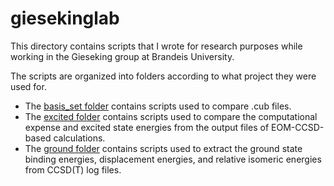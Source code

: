 # giesekinglab
This directory contains scripts that I wrote for research purposes while working in the Gieseking group at Brandeis University. 

The scripts are organized into folders according to what project they were used for. 
- The [basis_set folder](https://github.com/carinaluo21/giesekinglab/tree/ce17ea6676aa84d2f841baeecac07a5083d17b31/basis_set) contains scripts used to compare .cub files.
- The [excited folder](https://github.com/carinaluo21/giesekinglab/tree/d543e81bee6b198df9738f46a1b637bd6f02de65/excited) contains scripts used to compare the computational expense and excited state energies from the output files of EOM-CCSD-based calculations.
- The [ground folder](https://github.com/carinaluo21/giesekinglab/tree/be68dc85765b762710d0669687a8e0603e27063b/ground) contains scripts used to extract the ground state binding energies, displacement energies, and relative isomeric energies from CCSD(T) log files.
